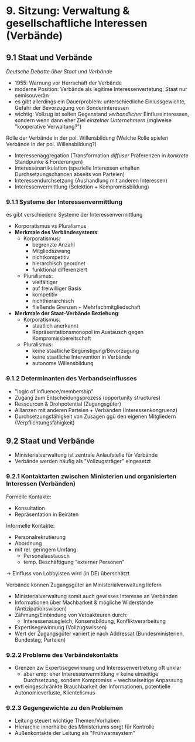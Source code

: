 # 9. Sitzung: Verwaltung & gesellschaftliche Interessen (Verbände)
## 9.1 Staat und Verbände
*Deutsche Debatte über Staat und Verbände*
- 1955: Warnung vor Herrschaft der Verbände
- moderne Position: Verbände als legitime Interessenvertetung; Staat nur semisouverän
- es gibt allerdings ein Dauerproblem: unterschiedliche Einlussgewichte, Gefahr der Bevorzugung von Sonderinteressen
- wichtig: Vollzug ist selten Gegenstand *verbandlicher* Einflussinteressen, sondern wenn dann eher Ziel *einzelner Unternehmern* (mglweise "kooperative Verwaltung?")

Rolle der Verbände in der pol. Willensbildung (Welche Rolle spielen Verbände in der pol. Willensbildung?)
- Interessenaggregation (Transformation *diffuser* Präferenzen in *konkrete* Standpunke & Forderungen)
- Interessenartikulation (spezielle Interessen erhalten Durchsetzungschancen abseits von Parteien)
- Interessendurchsetzung (Aushandlung mit anderen Interessen)
- Interessenvermittlung (Selektion + Kompromissbildung)

### 9.1.1 Systeme der Interessenvermittlung
es gibt verschiedene Systeme der Interessenvermittlung
- Korporatismus vs Pluralismus
- **Merkmale des Verbändesystems**:
  - Korporatismus:
    - begrenzte Anzahl
    - Mitgliedszwang
    - nichtkompetitiv
    - hierarchisch geordnet
    - funktional differenziert
  - Pluralismus:
    - vielfältiger
    - auf freiwilliger Basis
    - kompetitiv
    - nichthierarchisch
    - fließende Grenzen + Mehrfachmitgliedschaft
- **Merkmale der Staat-Verbände Beziehung**:
  - Korporatismus:
    - staatlich anerkannt
    - Repräsentationsmonopol im Austausch gegen Kompromissbereitschaft
  - Pluralismus:
    - keine staatliche Begünstigung/Bevorzugung
    - keine staatliche Intervention in Verbände
    - autonome Willensbildung

### 9.1.2 Determinanten des Verbandseinflusses
- "logic of influence/membership"
- Zugang zum Entscheidungsprozess (opportunity structures)
- Ressourcen & Drohpotential (Zugangsgüter)
- Allianzen mit anderen Parteien + Verbänden (Interessenkongruenz)
- Durchsetzungsfähigkeit von Zusagen ggü den eigenen Mitgliedern (Verpflichtungsfähigkeit)

## 9.2 Staat und Verbände
- Ministerialverwaltung ist zentrale Anlaufstelle für Verbände
- Verbände werden häufig als "Vollzugsträger" eingesetzt

### 9.2.1 Kontaktarten zwischen Ministerien und organisierten Interessen (Verbänden)
Formelle Kontakte:
- Konsultation
- Repräsentation in Beiräten

Informelle Kontakte:
- Personalrekrutierung
- Abordnung
- mit rel. geringem Umfang:
  - Personalaustausch
  - temp. Beschäftigung "externer Personen"

-> Einfluss von Lobbyisten wird (in DE) überschätzt

Verbände können Zugangsgüter an Ministerialverwaltung liefern 
- Ministerialverwaltung somit auch gewisses Interesse an Verbänden
- Informationen über Machbarkeit & mögliche Widerstände (Antizipationswissen)
- Zähmung/Einbindung von Vetoakteuren durch:
  - Interessenausgleich, Konsensbildung, Konfliktverarbeitung
- Expertisegewinnung (Vollzugswissen)
- Wert der Zugangsgüter variiert je nach Addressat (Bundesministerien, Bundestag, Parteien)

### 9.2.2 Probleme des Verbändekontakts
- Grenzen zw Expertisegewinnung und Interessenvertretung oft unklar
  - aber emp: eher Interessenvermittlung = keine einseitige Durchsetzung, sondern Kompromiss + wechselseitige Anpassung
- evtl eingeschränkte Brauchbarkeit der Informationen, potentielle Autonomieverluste, Klientelismus

### 9.2.3 Gegengewichte zu den Problemen
- Leitung steuert wichtige Themen/Vorhaben 
- Hierarchie innerhalbe des Ministeriums sorgt für Kontrolle
- Außenkontakte der Leitung als "Frühwarnsystem"
